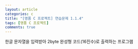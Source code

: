 ```yaml
---
layout: article
categories: c
title: "[명품 C 프로젝트] 연습문제 1.1.4"
tags: [명품 C 프로젝트]
comments: true
---
```


한글 문자열을 입력받아 2byte 완성형 코드(16진수)로 출력하는 프로그램

<script src="https://gist.github.com/junbly/ada8473d7966c60b00afa96702a2bca1.js"></script>
